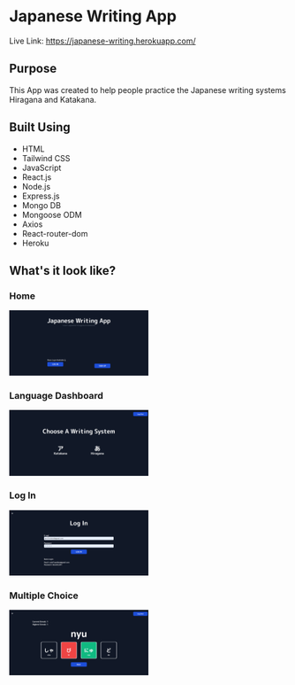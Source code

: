 # Japanese Writing App

Live Link: https://japanese-writing.herokuapp.com/

## Purpose

This App was created to help people practice the Japanese writing systems Hiragana and Katakana.

## Built Using

- HTML
- Tailwind CSS
- JavaScript
- React.js
- Node.js
- Express.js
- Mongo DB
- Mongoose ODM
- Axios
- React-router-dom
- Heroku

## What's it look like?


### Home
<img src="./client/src/img/home.PNG" width="50%">

### Language Dashboard
<img src="./client/src/img/choose.PNG" width="50%">

### Log In
<img src="./client/src/img/login.PNG" width="50%">

### Multiple Choice
<img src="./client/src/img/multiple-choice.PNG" width="50%">
